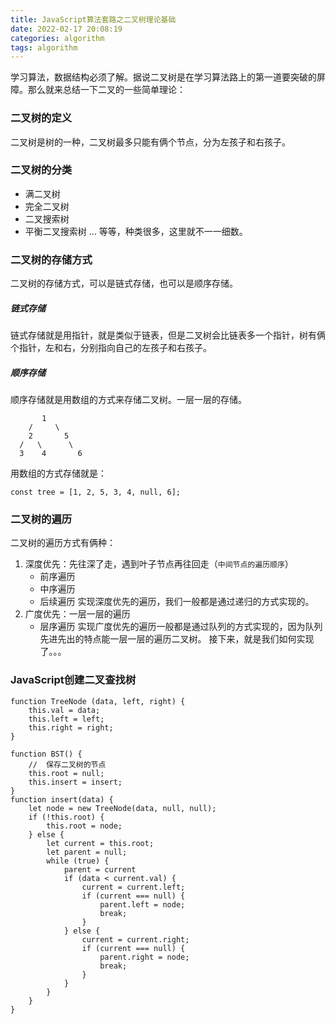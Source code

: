 ```yaml
---
title: JavaScript算法套路之二叉树理论基础
date: 2022-02-17 20:08:19
categories: algorithm
tags: algorithm
---
```

学习算法，数据结构必须了解。据说二叉树是在学习算法路上的第一道要突破的屏障。那么就来总结一下二叉的一些简单理论：

### 二叉树的定义
二叉树是树的一种，二叉树最多只能有俩个节点，分为左孩子和右孩子。

### 二叉树的分类
+ 满二叉树
+ 完全二叉树
+ 二叉搜索树
+ 平衡二叉搜索树
...
等等，种类很多，这里就不一一细数。

### 二叉树的存储方式
二叉树的存储方式，可以是链式存储，也可以是顺序存储。

##### 链式存储
链式存储就是用指针，就是类似于链表，但是二叉树会比链表多一个指针，树有俩个指针，左和右，分别指向自己的左孩子和右孩子。

##### 顺序存储
顺序存储就是用数组的方式来存储二叉树。一层一层的存储。
```
       1
    /     \
    2       5
  /   \      \
  3    4       6
```
用数组的方式存储就是：
```
const tree = [1, 2, 5, 3, 4, null, 6];
```

### 二叉树的遍历
二叉树的遍历方式有俩种：
1. 深度优先：先往深了走，遇到叶子节点再往回走（`中间节点的遍历顺序`）
    + 前序遍历
    + 中序遍历
    + 后续遍历
实现深度优先的遍历，我们一般都是通过递归的方式实现的。
2. 广度优先：一层一层的遍历
    + 层序遍历
实现广度优先的遍历一般都是通过队列的方式实现的，因为队列先进先出的特点能一层一层的遍历二叉树。
接下来，就是我们如何实现了。。。

### JavaScript创建二叉查找树

```
function TreeNode (data, left, right) {
	this.val = data;
	this.left = left;
	this.right = right;
}

function BST() {
	//	保存二叉树的节点
	this.root = null;
	this.insert = insert;
}
function insert(data) {
	let node = new TreeNode(data, null, null);
	if (!this.root) {
		this.root = node;
	} else {
		let current = this.root;
		let parent = null;
		while (true) {
			parent = current
			if (data < current.val) {
				current = current.left;
				if (current === null) {
					parent.left = node;
					break;
				}
			} else {
				current = current.right;
				if (current === null) {
					parent.right = node;
					break;
				}
			}
		}
	}
}
```
